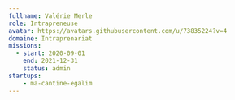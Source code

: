 ```yaml
---
fullname: Valérie Merle
role: Intrapreneuse
avatar: https://avatars.githubusercontent.com/u/73835224?v=4
domaine: Intraprenariat
missions:
  - start: 2020-09-01
    end: 2021-12-31
    status: admin
startups:
    - ma-cantine-egalim
---
```

